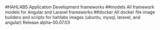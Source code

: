 #HAHLABS Application Development frameworks
##models 
All framework models for Angular and Laravel frameworks
##docker
All docker file image builders and scripts for hahlabs images (ubuntu, mysql, laravel, and angular)
Release alpha-00.07.03 